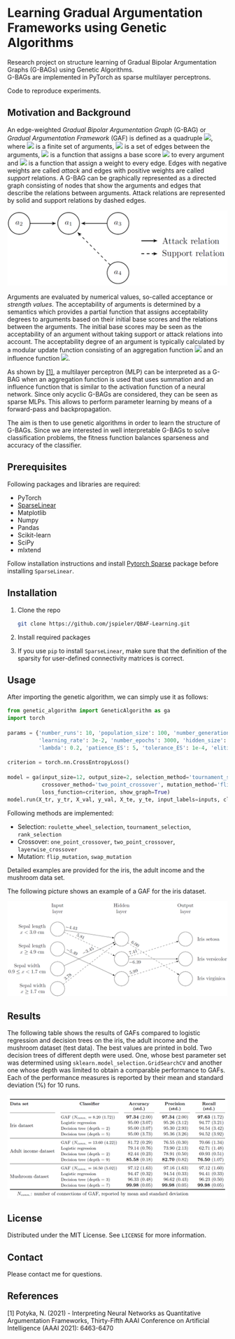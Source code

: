 # Learning Gradual Argumentation Frameworks using Genetic Algorithms

Research project on structure learning of Gradual Bipolar Argumentation Graphs (G-BAGs) using Genetic Algorithms.\
G-BAGs are implemented in PyTorch as sparse multilayer perceptrons.

Code to reproduce experiments.

## Motivation and Background
An edge-weighted *Gradual Bipolar Argumentation Graph* (G-BAG) or *Gradual Argumentation Framework* (GAF) is defined as a quadruple
<img src="https://render.githubusercontent.com/render/math?math=(\mathcal{A}, E, \beta, w)">, where <img src="https://render.githubusercontent.com/render/math?math=\mathcal{A}"> is a finite set of arguments, <img src="https://render.githubusercontent.com/render/math?math=E \subseteq \mathcal{A} \times \mathcal{A}"> is a set of edges between the arguments, <img src="https://render.githubusercontent.com/render/math?math=\beta : \mathcal{A} \rightarrow [0,1]"> is a function that assigns a base score <img src="https://render.githubusercontent.com/render/math?math=\beta"> to every argument and <img src="https://render.githubusercontent.com/render/math?math=w : E \rightarrow [0,1]"> is a function that assign a weight to every edge.
Edges with negative weights are called *attack* and edges with positive weights are called *support* relations.
A G-BAG can be graphically represented as a directed graph consisting of nodes that show the arguments and edges that describe the relations between arguments. Attack relations are represented by solid and support relations by dashed edges.

![image](img/GBAG.png?raw=true "Graphical representation of a Gradual Bipolar Argumentation Graph")

Arguments are evaluated by numerical values, so-called acceptance or *strength values*. The acceptability of arguments is determined by a semantics which provides a partial function that assigns acceptability degrees to arguments based on their initial base scores and the relations between the arguments. The initial base scores may be seen as the acceptability of an argument without taking support or attack relations into account. The acceptability degree of an argument is typically calculated by a modular update function consisting of an aggregation function <img src="https://render.githubusercontent.com/render/math?math=\alpha"> and an influence function <img src="https://render.githubusercontent.com/render/math?math=\iota">.

As shown by [[1]](#1), a multilayer perceptron (MLP) can be interpreted as a G-BAG when an aggregation function is used that uses summation and an influence function that is similar to the activation function of a neural network. Since only acyclic G-BAGs are considered, they can be seen as sparse MLPs. This allows to perform parameter learning by means of a forward-pass and backpropagation.

The aim is then to use genetic algorithms in order to learn the structure of G-BAGs. Since we are interested in well interpretable G-BAGs to solve classification problems, the fitness function balances sparseness and accuracy of the classifier. 

## Prerequisites

Following packages and libraries are required:
* PyTorch
* [SparseLinear](https://github.com/hyeon95y/SparseLinear)
* Matplotlib
* Numpy
* Pandas
* Scikit-learn
* SciPy
* mlxtend

Follow installation instructions and install [Pytorch Sparse](https://github.com/rusty1s/pytorch_sparse) package before installing ```SparseLinear```.

## Installation

1. Clone the repo
   ```sh
   git clone https://github.com/jspieler/QBAF-Learning.git
   ```
2. Install required packages

3. If you use ```pip``` to install ```SparseLinear```, make sure that the definition of the sparsity for user-defined connectivity matrices is correct.



## Usage
After importing the genetic algorithm, we can simply use it as follows:

```python
from genetic_algorithm import GeneticAlgorithm as ga
import torch

params = {'number_runs': 10, 'population_size': 100, 'number_generations': 20, 'crossover_rate': 0.9, 'mutation_rate': 0.001, 
          'learning_rate': 3e-2, 'number_epochs': 3000, 'hidden_size': 12, 'number_connections1': 8, 'number_connections2': 6, 
          'lambda': 0.2, 'patience_ES': 5, 'tolerance_ES': 1e-4, 'elitist_pct': 0.1, 'patience_GA': 5, 'tolerance_GA': 1e-4}

criterion = torch.nn.CrossEntropyLoss()
              
model = ga(input_size=12, output_size=2, selection_method='tournament_selection',
           crossover_method='two_point_crossover', mutation_method='flip_mutation', params=params,
           loss_function=criterion, show_graph=True)
model.run(X_tr, y_tr, X_val, y_val, X_te, y_te, input_labels=inputs, class_labels=label, file_name=fname)

```

Following methods are implemented:

* Selection: ```roulette_wheel_selection```, ```tournament_selection```, ```rank_selection```
* Crossover: ```one_point_crossover```, ```two_point_crossover```, ```layerwise_crossover```
* Mutation: ```flip_mutation```, ```swap_mutation```


Detailed examples are provided for the iris, the adult income and the mushroom data set.

The following picture shows an example of a GAF for the iris dataset.

![image](img/GAF_iris.png?raw=true "Example of a GAF for the iris dataset")


## Results
The following table shows the results of GAFs compared to logistic regression and decision trees on the iris, the adult income and the mushroom dataset (test data). The best values are printed in bold. Two decision trees of different depth were used. One, whose best parameter set was determined using `sklearn.model_selection.GridSearchCV` and another one whose depth was limited to obtain a comparable performance to GAFs. Each of the performance measures is reported by their mean and standard deviation (%) for 10 runs.

![image](img/results.png?raw=true "Performance measures of different classifiers for test data sets reported by their mean and standard deviation for 10 runs")


## License

Distributed under the MIT License. See `LICENSE` for more information.


## Contact

Please contact me for questions.

## References
<a id="1">[1]</a>
Potyka, N. (2021) -
Interpreting Neural Networks as Quantitative Argumentation Frameworks,
Thirty-Fifth AAAI Conference on Artificial Intelligence (AAAI 2021): 6463-6470

